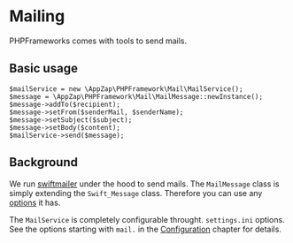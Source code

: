 # Mailing

PHPFrameworks comes with tools to send mails.

## Basic usage

    $mailService = new \AppZap\PHPFramework\Mail\MailService();
    $message = \AppZap\PHPFramework\Mail\MailMessage::newInstance();
    $message->addTo($recipient);
    $message->setFrom($senderMail, $senderName);
    $message->setSubject($subject);
    $message->setBody($content);
    $mailService->send($message);

## Background

We run [swiftmailer](https://github.com/swiftmailer/swiftmailer) under the hood to send mails. The `MailMessage` class is simply extending the `Swift_Message` class. Therefore you can use any [options](http://swiftmailer.org/docs/messages.html) it has.

The `MailService` is completely configurable throught. `settings.ini` options. See the options starting with `mail.` in the [Configuration](configuration.md) chapter for details.
